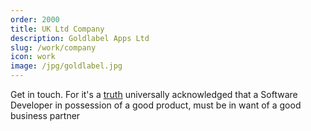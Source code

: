```yaml
---
order: 2000
title: UK Ltd Company
description: Goldlabel Apps Ltd
slug: /work/company
icon: work
image: /jpg/goldlabel.jpg
---
```


Get in touch. For it's a [truth](https://www.goodreads.com/quotes/5882-it-is-a-truth-universally-acknowledged-that-a-single-man) universally acknowledged that a Software Developer in possession of a good product, must be in want of a good business partner
